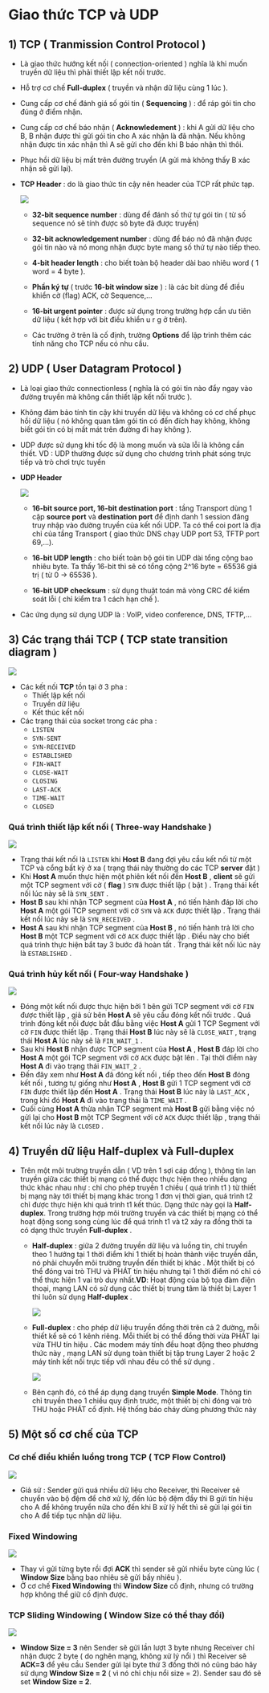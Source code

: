 # Giao thức TCP và UDP
## **1) TCP ( Tranmission Control Protocol )**
- Là giao thức hướng kết nối ( connection-oriented ) nghĩa là khi muốn truyền dữ liệu thì phải thiết lập kết nối trước.
- Hỗ trợ cơ chế **Full-duplex** ( truyền và nhận dữ liệu cùng 1 lúc ).
- Cung cấp cơ chế đánh giá số gói tin ( **Sequencing** ) : để ráp gói tin cho đúng ở điểm nhận.
- Cung cấp cơ chế báo nhận ( **Acknowledement** ) : khi A gửi dữ liệu cho B, B nhận được thì gửi gói tin cho A xác nhận là đã nhận. Nếu không nhận được tin xác nhận thì A sẽ gửi cho đến khi B báo nhận thì thôi.
- Phục hồi dữ liệu bị mất trên đường truyền (A gửi mà không thấy B xác nhận sẽ gửi lại).
- **TCP Header** : do là giao thức tin cậy nên header của TCP rất phức tạp.

    <img src=https://i.imgur.com/C0NyNCO.png>

    - **32-bit sequence number** : dùng để đánh số thứ tự gói tin ( từ số sequence nó sẽ tính được sô byte đã được truyền)

    - **32-bit acknowledgement number** : dùng để báo nó đã nhận được gói tin nào và nó mong nhận được byte mang số thứ tự nào tiếp theo.

    - **4-bit header length** : cho biết toàn bộ header dài bao nhiêu word ( 1 word = 4 byte ).

    - **Phần ký tự** ( trước **16-bit window size** ) : là các bit dùng để điều khiển cờ (flag) ACK, cờ Sequence,...

    - **16-bit urgent pointer** : được sử dụng trong trường hợp cần ưu tiên dữ liệu ( kết hợp với bit điều khiển u r g ở trên).

    - Các trường ở trên là cố định, trường **Options** để lập trình thêm các tính năng cho TCP nếu có nhu cầu.

## **2) UDP ( User Datagram Protocol )**
- Là loại giao thức connectionless ( nghĩa là có gói tin nào đẩy ngay vào đường truyền mà không cần thiết lập kết nối trước ).
- Không đảm bảo tính tin cậy khi truyền dữ liệu và không có cơ chế phục hồi dữ liệu ( nó không quan tâm gói tin có đến đích hay không, không biết gói tin có bị mất mát trên đường đi hay không ).
- UDP được sử dụng khi tốc độ là mong muốn và sửa lỗi là không cần thiết. VD : UDP thường được sử dụng cho chương trình phát sóng trực tiếp và trò chơi trực tuyến
- **UDP Header** 

    <img src=https://i.imgur.com/bqCy0RC.png>

    - **16-bit source port, 16-bit destination port** : tầng Transport dùng 1 cặp **source port** và **destination port** để định danh 1 session đâng truy nhập vào đường truyền của kết nối UDP. Ta có thể coi port là địa chỉ của tầng Transport ( giao thức DNS chạy UDP port 53, TFTP port 69,...).
    
    - **16-bit UDP length** : cho biết toàn bộ gói tin UDP dài tổng cộng bao nhiêu byte. Ta thấy 16-bit thì sẽ có tổng cộng 2^16 byte = 65536 giá trị ( từ 0 -> 65536 ).

    - **16-bit UDP checksum** : sử dụng thuật toán mã vòng CRC để kiểm soát lỗi ( chỉ kiểm tra 1 cách hạn chế ).

- Các ứng dụng sử dụng UDP là : VoIP, video conference, DNS, TFTP,...
## **3) Các trạng thái TCP ( TCP state transition diagram )**
<img src=https://i.imgur.com/DGhpH5d.jpg>

- Các kết nối **TCP** tồn tại ở 3 pha :
    - Thiết lập kết nối
    - Truyền dữ liệu
    - Kết thúc kết nối
- Các trạng thái của socket trong các pha :
    - `LISTEN`
    - `SYN-SENT`
    - `SYN-RECEIVED`
    - `ESTABLISHED`
    - `FIN-WAIT`
    - `CLOSE-WAIT`
    - `CLOSING`
    - `LAST-ACK`
    - `TIME-WAIT`
    - `CLOSED`
### **Quá trình thiết lập kết nối ( Three-way Handshake )**
<img src=https://i.imgur.com/loUstFi.png>

- Trạng thái kết nối là `LISTEN` khi **Host B** đang đợi yêu cầu kết nối từ một TCP và cổng bất kỳ ở xa ( trạng thái này thường do các TCP **server** đặt )
- Khi **Host A** muốn thực hiện một phiên kết nối đến **Host B** , **client** sẽ gửi một TCP segment với cờ ( **flag** ) `SYN` được thiết lập ( bật ) . Trạng thái kết nối lúc này sẽ là `SYN_SENT` .
- **Host B** sau khi nhận TCP segment của **Host A** , nó tiến hành đáp lời cho **Host A** một gói TCP segment với cờ `SYN` và `ACK` được thiết lập . Trạng thái kết nối lúc này sẽ là `SYN_RECEIVED` .
- **Host A** sau khi nhận TCP segment của **Host B** , nó tiến hành trả lời cho **Host B** một TCP segment với cờ `ACK` được thiết lập . Điều này cho biết quá trình thực hiện bắt tay 3 bước đã hoàn tất . Trạng thái kết nối lúc này là `ESTABLISHED` .
### **Quá trình hủy kết nối ( Four-way Handshake )**
<img src=https://i.imgur.com/aONeVxa.png>

- Đóng một kết nối được thực hiện bởi 1 bên gửi TCP segment với cờ `FIN` được thiết lập , giả sử bên **Host A** sẽ yêu cầu đóng kết nối trước . Quá trình đóng kết nối được bắt đầu bằng việc **Host A** gửi 1 TCP Segment với cờ `FIN` được thiết lập . Trạng thái **Host B** lúc này sẽ là `CLOSE_WAIT` , trạng thái **Host A** lúc này sẽ là `FIN_WAIT_1` .
- Sau khi **Host B** nhận được TCP segment của **Host A** , **Host B** đáp lời cho **Host A** một gói TCP segment với cờ `ACK` được bật lên . Tại thời điểm này **Host A** đi vào trạng thái `FIN_WAIT_2` . 
- Đến đây xem như **Host A** đã đóng kết nối , tiếp theo đến **Host B** đóng kết nối , tương tự giống như **Host A** , **Host B** gửi 1 TCP segment với cờ `FIN` được thiết lập đến **Host A** . Trạng thái **Host B** lúc này là `LAST_ACK` , trong khi đó **Host A** đi vào trạng thái là `TIME_WAIT` .
- Cuối cùng **Host A** thừa nhận TCP segment mà **Host B** gửi bằng việc nó gửi lại cho **Host B** một TCP Segment với cờ `ACK` được thiết lập , trạng thái kết nối lúc này là `CLOSED` .
## **4) Truyền dữ liệu Half-duplex và Full-duplex**
- Trên một môi trường truyền dẫn ( VD trên 1 sợi cáp đồng ), thông tin lan truyền giữa các thiết bị mạng có thể được thực hiện theo nhiều dạng thức khác nhau như : chỉ cho phép truyền 1 chiều ( quá trình t1 ) từ thiết bị mạng này tới thiết bị mạng khác trong 1 đơn vị thời gian, quá trình t2 chỉ được thực hiện khi quá trình t1 kết thúc. Dạng thức này gọi là **Half-duplex**. Trong trường hợp môi trường truyền và các thiết bị mạng có thể hoạt động song song cùng lúc để quá trình t1 và t2 xảy ra đồng thời ta có dạng thức truyền **Full-duplex** .
    - **Half-duplex** : giữa 2 đường truyền dữ liệu và luồng tin, chỉ truyền theo 1 hướng tại 1 thời điểm khi 1 thiết bị hoàn thành việc truyền dẫn, nó phải chuyển môi trường truyền đến thiết bị khác . Một thiết bị có thể đóng vai trò THU và PHÁT tín hiệu nhưng tại 1 thời điểm nó chỉ có thể thực hiện 1 vai trò duy nhất.**VD**: Hoạt động của bộ tọa đàm điện thoại, mạng LAN có sử dụng các thiết bị trung tâm là thiết bị Layer 1 thì luôn sử dụng **Half-duplex** .
    
        <img src=https://i.imgur.com/sQVEN0y.png>

    - **Full-duplex** : cho phép dữ liệu truyền đồng thời trên cả 2 đường, mỗi thiết kế sẽ có 1 kênh riêng. Mỗi thiết bị có thể đồng thời vừa PHÁT lại vừa THU tín hiệu . Các modem máy tính đều hoạt động theo phương thức này , mạng LAN sử dụng toàn thiết bị tập trung Layer 2 hoặc 2 máy tính kết nối trực tiếp với nhau đều có thể sử dụng .

        <img src=https://i.imgur.com/KLk3KWj.png>

    - Bên cạnh đó, có thể áp dụng dạng truyền **Simple Mode**. Thông tin chỉ truyền theo 1 chiều quy định trước, một thiết bị chỉ đóng vai trò THU hoặc PHÁT cố định. Hệ thống báo cháy dùng phương thức này


## **5) Một số cơ chế của TCP**
### **Cơ chế điều khiển luồng trong TCP ( TCP Flow Control)**

<img src=https://i.imgur.com/m9hceP9.jpg>

- Giả sử : Sender gửi quá nhiều dữ liệu cho Receiver, thì Receiver sẽ chuyển vào bộ đệm để chờ xử lý, đến lúc bộ đệm đầy thì B gửi tín hiệu cho A để không truyền nữa cho đến khi B xử lý hết thì sẽ gửi lại gói tin cho A để tiếp tục nhận dữ liệu.
### **Fixed Windowing**

<img src=https://i.imgur.com/vAR22pe.jpg>

- Thay vì gửi từng byte rồi đợi **ACK** thì sender sẽ gửi nhiều byte cùng lúc ( **Window Size** bằng bao nhiêu sẽ gửi bấy nhiêu ).
- Ở cơ chế **Fixed Windowing** thì **Window Size** cố định, nhưng có trường hợp không thể giữ cố định được.
### **TCP Sliding Windowing ( Window Size có thể thay đổi)**

<img src=https://i.imgur.com/yWgOQAF.jpg>

- **Window Size = 3** nên Sender sẽ gửi lần lượt 3 byte nhưng Receiver chỉ nhận được 2 byte ( do nghẽn mạng, không xử lý nổi ) thì Receiver sẽ **ACK=3** để yêu cầu Sender gửi lại byte thứ 3 đồng thời nó cũng báo hãy sử dụng **Window Size = 2** ( vì nó chỉ chịu nổi size = 2). Sender sau đó sẽ set **Window Size = 2**.